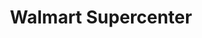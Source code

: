 ---
title: "Walmart Supercenter"
url: /nashville/walmart-supercenter-powell-avenue/
shop: supermarket
---